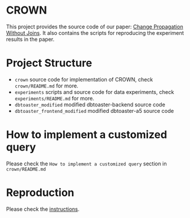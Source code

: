 # CROWN
This project provides the source code of our paper: [Change Propagation Without Joins](https://www.vldb.org/pvldb/vol16/p1046-hu.pdf). It also contains the scripts for reproducing the experiment results in the paper.

# Project Structure
- `crown` source code for implementation of CROWN, check `crown/README.md` for more.
- `experiments` scripts and source code for data experiments, check `experiments/README.md` for more.
- `dbtoaster_modified` modified dbtoaster-backend source code
- `dbtoaster_frontend_modified` modified dbtoaster-a5 source code

# How to implement a customized query
Please check the `How to implement a customized query` section in `crown/README.md`

# Reproduction
Please check the [instructions](experiments/README.md).